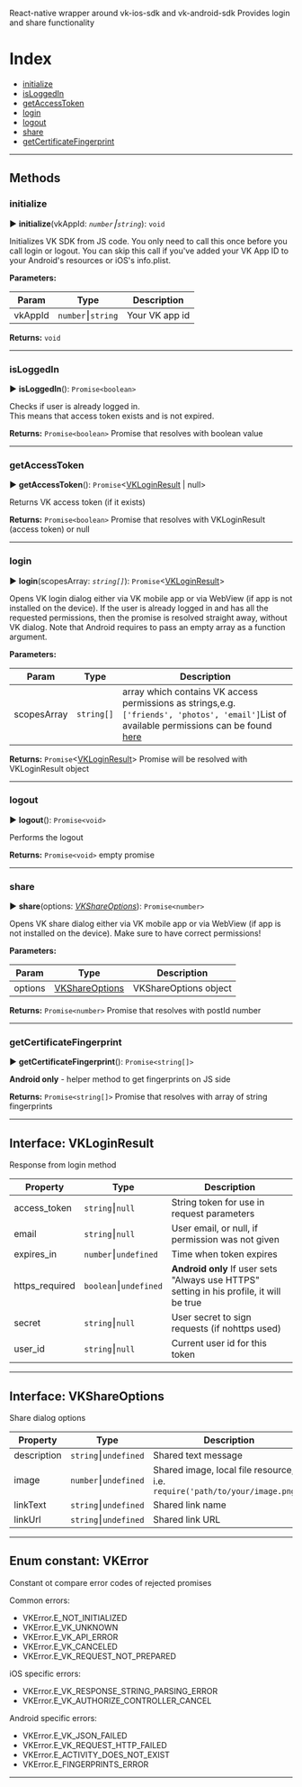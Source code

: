 React-native wrapper around vk-ios-sdk and vk-android-sdk Provides login and share functionality

# Index

* [initialize](#initialize)
* [isLoggedIn](#isloggedin)
* [getAccessToken](#getAccessToken)
* [login](#login)
* [logout](#logout)
* [share](#share)
* [getCertificateFingerprint](#getcertificatefingerprint)

---
## Methods

### initialize

► **initialize**(vkAppId: *`number`⎮`string`*): `void`

Initializes VK SDK from JS code. You only need to call this once before you call login or logout. You can skip this call if you've added your VK App ID to your Android's resources or iOS's info.plist.

**Parameters:**

| Param | Type | Description |
| ------ | ------ | ------ |
| vkAppId | `number`⎮`string`   |  Your VK app id |

**Returns:** `void`

___

### isLoggedIn

► **isLoggedIn**(): `Promise<boolean>`

Checks if user is already logged in.  
This means that access token exists and is not expired.

**Returns:** `Promise<boolean>`
Promise that resolves with boolean value

___

### getAccessToken

► **getAccessToken**(): `Promise`<[VKLoginResult](#interface-vkloginresult) | null>

Returns VK access token (if it exists)

**Returns:** `Promise<boolean>`
Promise that resolves with VKLoginResult (access token) or null

___

### login

► **login**(scopesArray: *`string[]`*): `Promise`<[VKLoginResult](#interface-vkloginresult)>

Opens VK login dialog either via VK mobile app or via WebView (if app is not installed on the device). If the user is already logged in and has all the requested permissions, then the promise is resolved straight away, without VK dialog. Note that Android requires to pass an empty array as a function argument. 

**Parameters:**

| Param | Type | Description |
| ------ | ------ | ------ |
| scopesArray | `string[]`   |  array which contains VK access permissions as strings,e.g. `['friends', 'photos', 'email']`List of available permissions can be found [here](https://new.vk.com/dev/permissions) |

**Returns:** `Promise`<[VKLoginResult](#interface-vkloginresult)>
Promise will be resolved with VKLoginResult object

___

### logout

► **logout**(): `Promise<void>`

Performs the logout

**Returns:** `Promise<void>`
empty promise

___

### share

► **share**(options: *[VKShareOptions](#interface-vkshareoptions)*): `Promise<number>`

Opens VK share dialog either via VK mobile app or via WebView (if app is not installed on the device). Make sure to have correct permissions!

**Parameters:**

| Param | Type | Description |
| ------ | ------ | ------ |
| options | [VKShareOptions](#interface-vkshareoptions)   |  VKShareOptions object |

**Returns:** `Promise<number>`
Promise that resolves with postId number

___

### getCertificateFingerprint

► **getCertificateFingerprint**(): `Promise<string[]>`

**Android only** - helper method to get fingerprints on JS side

**Returns:** `Promise<string[]>`
Promise that resolves with array of string fingerprints

___

## Interface: VKLoginResult

Response from login method

| Property | Type | Description |
| ------ | ------ | ------ |
| access_token | `string`⎮`null`   |  String token for use in request parameters |
| email | `string`⎮`null`   |  User email, or null, if permission was not given |
| expires_in | `number`⎮`undefined`   |  Time when token expires |
| https_required | `boolean`⎮`undefined`   |  **Android only** If user sets "Always use HTTPS" setting in his profile, it will be true |
| secret | `string`⎮`null`   |  User secret to sign requests (if nohttps used)  |
| user_id | `string`⎮`null`   |  Current user id for this token  |

___

## Interface: VKShareOptions

Share dialog options

| Property | Type | Description |
| ------ | ------ | ------ |
| description | `string`⎮`undefined`   |  Shared text message |
| image | `number`⎮`undefined`   |  Shared image, local file resource, i.e. `require('path/to/your/image.png')` |
| linkText | `string`⎮`undefined`   |  Shared link name |
| linkUrl | `string`⎮`undefined`   |  Shared link URL |

___

## Enum constant: VKError

Constant ot compare error codes of rejected promises

Common errors:

- VKError.E_NOT_INITIALIZED
- VKError.E_VK_UNKNOWN
- VKError.E_VK_API_ERROR
- VKError.E_VK_CANCELED
- VKError.E_VK_REQUEST_NOT_PREPARED

iOS specific errors:

- VKError.E_VK_RESPONSE_STRING_PARSING_ERROR
- VKError.E_VK_AUTHORIZE_CONTROLLER_CANCEL

Android specific errors:

- VKError.E_VK_JSON_FAILED
- VKError.E_VK_REQUEST_HTTP_FAILED
- VKError.E_ACTIVITY_DOES_NOT_EXIST
- VKError.E_FINGERPRINTS_ERROR

___
